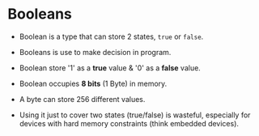 # Booleans

 * Boolean is a type that can store 2 states, `true` or `false`.
 * Booleans is use to make decision in program.

 * Boolean store '1' as a **true** value & '0' as a **false** value.

 * Boolean occupies **8 bits** (1 Byte) in memory.

 * A byte can store 256 different values.
 * Using it just to cover two states (true/false) is wasteful, especially for devices with hard memory constraints (think embedded devices).